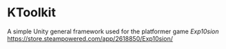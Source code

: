# KToolkit
A simple Unity general framework
used for the platformer game *Exp10sion*  
<u>https://store.steampowered.com/app/2618850/Exp10sion/</u>
